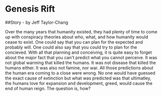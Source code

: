 Genesis Rift
====

##Story - by Jeff Taylor-Chang

Over the many years that humanity existed, they had plenty of time to come up with conspiracy theories about who, what, and how
 humanity would cease to exist. One could say that you can plan for the expected and probably will. One could also say that you
 could try to plan for the concieved. With all that planning and conceiving, it is quite easy to forget about the major fact that
 you can't predict what you cannot perceive. It was not global warming that killed the humans. It was not disease that killed the
 humans either. It was also not famine, nor war. All those predictions about the human era coming to a close were wrong. No one
 would have guessed the exact cause of extinction but what was predicted was that ultimatley, the humans love for expansion and
 development, greed, would cause the end of human reign. The question is, how?

